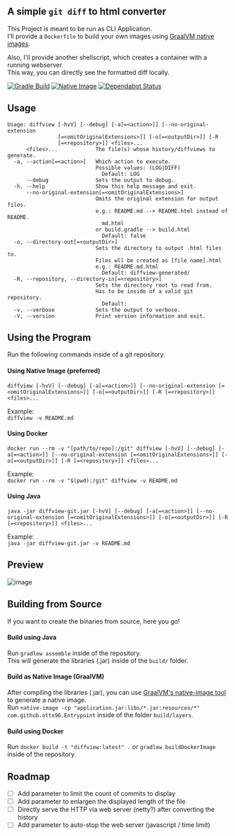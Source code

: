 ## A simple `git diff` to html converter

This Project is meant to be run as CLI Application.  
I'll provide a `Dockerfile` to build your own images using [GraalVM native images](https://www.graalvm.org/).

Also, I'll provide another shellscript, which creates a container with a running webserver.  
This way, you can directly see the formatted diff locally.

[![Gradle Build](https://github.com/ottx96/diffview-git/actions/workflows/shadow-jar.yml/badge.svg)](https://github.com/ottx96/diffview-git/actions/workflows/shadow-jar.yml)
[![Native Image](https://github.com/ottx96/diffview-git/actions/workflows/native-image.yml/badge.svg)](https://github.com/ottx96/diffview-git/actions/workflows/native-image.yml)
[![Dependabot Status](https://api.dependabot.com/badges/status?host=github&repo=ottx96/diffview-git)](https://dependabot.com)

## Usage
```text
Usage: diffview [-hvV] [--debug] [-a[=<action>]] [--no-original-extension
                [=<omitOriginalExtensions>]] [-o[=<outputDir>]] [-R
                [=<repository>]] <files>...
      <files>...            The file(s) whose history/diffviews to generate.
  -a, --action[=<action>]   Which action to execute.
                            Possible values: (LOG|DIFF)
                              Default: LOG
      --debug               Sets the output to debug.
  -h, --help                Show this help message and exit.
      --no-original-extension[=<omitOriginalExtensions>]
                            Omits the original extension for output files.
                            e.g.: README.md --> README.html instead of README.
                              md.html
                            or build.gradle --> build.html
                              Default: false
  -o, --directory-out[=<outputDir>]
                            Sets the directory to output .html files to.
                            Files wll be created as [file name].html
                            e.g.: README.md.html
                              Default: diffview-generated/
  -R, --repository, --directory-in[=<repository>]
                            Sets the directory root to read from.
                            Has to be inside of a valid git repository.
                              Default:
  -v, --verbose             Sets the output to verbose.
  -V, --version             Print version information and exit.
```

## Using the Program
Run the following commands inside of a git repository.  

#### Using Native Image (preferred)
`diffview [-hvV] [--debug] [-a[=<action>]] [--no-original-extension
        [=<omitOriginalExtensions>]] [-o[=<outputDir>]] [-R
        [=<repository>]] <files>...`  

Example:  
`diffview -v README.md`

#### Using Docker
`docker run --rm -v "[path/to/repo]:/git" diffview [-hvV] [--debug] [-a[=<action>]] [--no-original-extension
        [=<omitOriginalExtensions>]] [-o[=<outputDir>]] [-R
        [=<repository>]] <files>...`

Example:    
`docker run --rm -v "$(pwd):/git" diffview -v README.md`

#### Using Java
`java -jar diffview-git.jar [-hvV] [--debug] [-a[=<action>]] [--no-original-extension
        [=<omitOriginalExtensions>]] [-o[=<outputDir>]] [-R
        [=<repository>]] <files>...`  
                
Example:   
`java -jar diffview-git.jar -v README.md`

## Preview
![image](https://user-images.githubusercontent.com/49874532/112373883-bceb4e80-8ce1-11eb-946f-f65cc3075a85.png)

## Building from Source
If you want to create the binaries from source, here you go!  

#### Build using Java
Run `gradlew assemble` inside of the repository.  
This will generate the libraries (.jar) inside of the `build/` folder.

#### Build as Native Image (GraalVM)
After compiling the libraries (.jar), you can use [GraalVM's native-image tool](https://www.graalvm.org/reference-manual/native-image/) to generate a native image.  
Run `native-image -cp "application.jar:libs/*.jar:resources/*" com.github.ottx96.Entrypoint` inside of the folder `build/layers`.

#### Build using Docker
Run `docker build -t "diffview:latest" .` or `gradlew buildDockerImage` inside of the repository.

## Roadmap
- [ ] Add parameter to limit the count of commits to display
- [ ] Add parameter to enlargen the displayed length of the file
- [ ] Directly serve the HTTP via web server (netty?) after converting the history
- [ ] Add parameter to auto-stop the web server (javascript / time limit)
